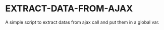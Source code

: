 # EXTRACT-DATA-FROM-AJAX
A simple script to extract datas from ajax call and put them in a global var.
